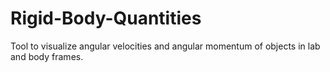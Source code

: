 # Rigid-Body-Quantities
Tool to visualize angular velocities and angular momentum of objects in lab and body frames.
